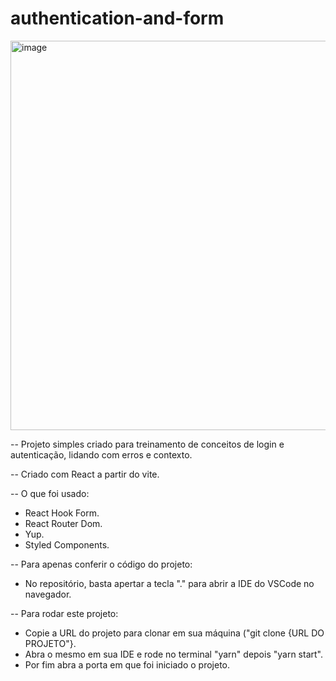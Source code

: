 ﻿# authentication-and-form
 
 <img width="623" alt="image" src="https://user-images.githubusercontent.com/101811144/200808978-4ee9fef4-040d-44e1-bfc3-f93cf4cc415b.png">

-- Projeto simples criado para treinamento de conceitos de login e autenticação, lidando com erros e contexto.

-- Criado com React a partir do vite.

-- O que foi usado:

* React Hook Form.
* React Router Dom.
* Yup.
* Styled Components.

-- Para apenas conferir o código do projeto:

* No repositório, basta apertar a tecla "." para abrir a IDE do VSCode no navegador. 

-- Para rodar este projeto:

* Copie a URL do projeto para clonar em sua máquina ("git clone {URL DO PROJETO"}.
* Abra o mesmo em sua IDE e rode no terminal "yarn" depois "yarn start".
* Por fim abra a porta em que foi iniciado o projeto.
